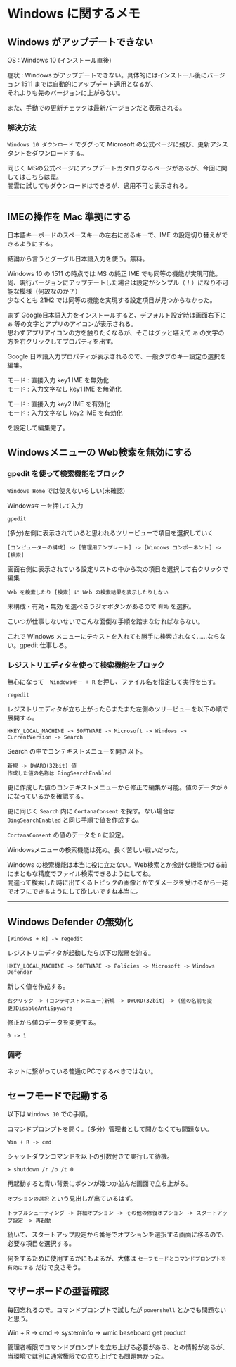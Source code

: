 # Windows に関するメモ

## Windows がアップデートできない

OS : Windows 10 (インストール直後)

症状 : Windows がアップデートできない。具体的にはインストール後にバージョン 1511 までは自動的にアップデート適用となるが、  
それよりも先のバージョンに上がらない。

また、手動での更新チェックは最新バージョンだと表示される。

### 解決方法

`Windows 10 ダウンロード` でググって Microsoft の公式ページに飛び、更新アシスタントをダウンロードする。  

同じく MSの公式ページにアップデートカタログなるページがあるが、今回に関してはこちらは罠。  
闇雲に試してもダウンロードはできるが、適用不可と表示される。

---

## IMEの操作を Mac 準拠にする

日本語キーボードのスペースキーの左右にあるキーで、IME の設定切り替えができるようにする。

結論から言うとグーグル日本語入力を使う。無料。

Windows 10 の 1511 の時点では MS の純正 IME でも同等の機能が実現可能。  
尚、現行バージョンにアップデートした場合は設定がシンプル（！）になり不可能な模様（何故なのか？）  
少なくとも 21H2 では同等の機能を実現する設定項目が見つからなかった。

まず Google日本語入力をインストールすると、デフォルト設定時は画面右下に `あ` 等の文字とアプリのアイコンが表示される。  
思わずアプリアイコンの方を触りたくなるが、そこはグッと堪えて `あ` の文字の方を右クリックしてプロパティを出す。

Google 日本語入力プロパティが表示されるので、一般タブのキー設定の選択を編集。

モード : 直接入力 key1 IME を無効化  
モード : 入力文字なし key1 IME を無効化

モード : 直接入力 key2 IME を有効化  
モード : 入力文字なし key2 IME を有効化

を設定して編集完了。

## Windowsメニューの Web検索を無効にする

### gpedit を使って検索機能をブロック

`Windows Home` では使えないらしい(未確認)

Windowsキーを押して入力

    gpedit

(多分)左側に表示されていると思われるツリービューで項目を選択していく

    [コンピューターの構成] -> [管理用テンプレート] -> [Windows コンポーネント] -> [検索] 

画面右側に表示されている設定リストの中から次の項目を選択して右クリックで編集

    Web を検索したり [検索] に Web の検索結果を表示したりしない

未構成・有効・無効 を選べるラジオボタンがあるので `有効` を選択。

こいつが仕事しないせいでこんな面倒な手順を踏まなければならない。

これで Windows メニューにテキストを入れても勝手に検索されなく……ならない。gpedit 仕事しろ。

### レジストリエディタを使って検索機能をブロック

無心になって　`Windowsキー + R` を押し、ファイル名を指定して実行を出す。

    regedit

レジストリエディタが立ち上がったらまたまた左側のツリービューを以下の順で展開する。

    HKEY_LOCAL_MACHINE -> SOFTWARE -> Microsoft -> Windows -> CurrentVersion -> Search

Search の中でコンテキストメニューを開き以下。

    新規 -> DWARD(32bit) 値
    作成した値の名称は BingSearchEnabled

更に作成した値のコンテキストメニューから修正で編集が可能。値のデータが `0` になっているかを確認する。

更に同じく `Search` 内に `CortanaConsent` を探す。ない場合は `BingSearchEnabled` と同じ手順で値を作成する。

`CortanaConsent` の値のデータを `0` に設定。

Windowsメニューの検索機能は死ぬ。長く苦しい戦いだった。  

Windows の検索機能は本当に役に立たない。Web検索とか余計な機能つける前にまともな精度でファイル検索できるようにしてね。  
間違って検索した時に出てくるトピックの画像とかでダメージを受けるから一発でオフにできるようにして欲しいですね本当に。

---

## Windows Defender の無効化

    [Windows + R] -> regedit 

レジストリエディタが起動したら以下の階層を辿る。

    HKEY_LOCAL_MACHINE -> SOFTWARE -> Policies -> Microsoft -> Windows Defender

新しく値を作成する。

    右クリック -> (コンテキストメニュー)新規 -> DWORD(32bit) -> (値の名前を変更)DisableAntiSpyware

修正から値のデータを変更する。

    0 -> 1

### 備考

ネットに繋がっている普通のPCでするべきではない。

## セーフモードで起動する

以下は `Windows 10` での手順。

コマンドプロンプトを開く。（多分）管理者として開かなくても問題ない。

    Win + R -> cmd

シャットダウンコマンドを以下の引数付きで実行して待機。

    > shutdown /r /o /t 0

再起動すると青い背景にボタンが幾つか並んだ画面で立ち上がる。

`オプションの選択` という見出しが出ているはず。

    トラブルシューティング -> 詳細オプション -> その他の修復オプション -> スタートアップ設定 -> 再起動

続いて、スタートアップ設定から番号でオプションを選択する画面に移るので、必要な項目を選択する。

何をするために使用するかにもよるが、大体は `セーフモードとコマンドプロンプトを有効にする` だけで良さそう。

## マザーボードの型番確認

毎回忘れるので。コマンドプロンプトで試したが `powershell` とかでも問題ないと思う。

Win + R -> cmd -> systeminfo -> wmic baseboard get product

管理者権限でコマンドプロンプトを立ち上げる必要がある、との情報があるが、当環境では別に通常権限での立ち上げでも問題無かった。
